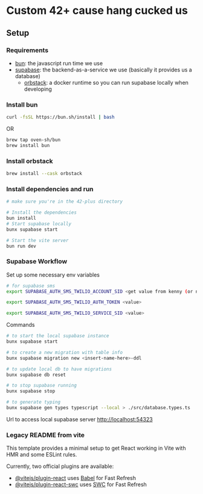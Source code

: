 # Custom 42+ cause hang cucked us

## Setup

### Requirements

- [bun](https://bun.sh/): the javascript run time we use
- [supabase](https://supabase.com/): the backend-as-a-service we use (basically it provides us a database)
  - [orbstack](https://orbstack.dev/): a docker runtime so you can run supabase locally when developing

### Install bun

```bash
curl -fsSL https://bun.sh/install | bash
```

OR

```bash
brew tap oven-sh/bun
brew install bun
```

### Install orbstack

```bash
brew install --cask orbstack
```

### Install dependencies and run

```bash
# make sure you're in the 42-plus directory

# Install the dependencies
bun install
# Start supabase locally
bunx supabase start

# Start the vite server
bun run dev
```

### Supabase Workflow
Set up some necessary env variables
```bash
# for supabase sms
export SUPABASE_AUTH_SMS_TWILIO_ACCOUNT_SID <get value from kenny (or notion if he stops being lazy)>

export SUPABASE_AUTH_SMS_TWILIO_AUTH_TOKEN <value>

export SUPABASE_AUTH_SMS_TWILIO_SERVICE_SID <value>
```

Commands
```bash
# to start the local supabase instance
bunx supabase start

# to create a new migration with table info
bunx supabase migration new <insert-name-here>-ddl

# to update local db to have migrations
bunx supabase db reset

# to stop supabase running
bunx supabase stop

# to generate typing
bunx supabase gen types typescript --local > ./src/database.types.ts
```

Url to access local supabase server
[http://localhost:54323](http://localhost:54323)

### Legacy README from vite

This template provides a minimal setup to get React working in Vite with HMR and some ESLint rules.

Currently, two official plugins are available:

- [@vitejs/plugin-react](https://github.com/vitejs/vite-plugin-react/blob/main/packages/plugin-react/README.md) uses [Babel](https://babeljs.io/) for Fast Refresh
- [@vitejs/plugin-react-swc](https://github.com/vitejs/vite-plugin-react-swc) uses [SWC](https://swc.rs/) for Fast Refresh
